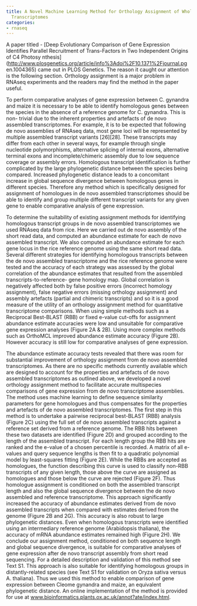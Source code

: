 ```yaml
---
title: A Novel Machine Learning Method for Orthology Assignment of Whole de novo Assembled
  Transcriptomes
categories:
- rnaseq
---
```

A paper titled - [Deep Evolutionary Comparison of Gene Expression Identifies
Parallel Recruitment of Trans-Factors in Two Independent Origins of C4 Photosy
nthesis](http://www.plosgenetics.org/article/info%3Adoi%2F10.1371%2Fjournal.pg
en.1004365) came out in PLOS Genetics. The reason it caught our attention is
the following section. Orthology assignment is a major problem in RNAseq
experiments and the readers may find the method in the paper useful.
<!--more-->

>

To perform comparative analyses of gene expression between C. gynandra and
maize it is necessary to be able to identify homologous genes between the
species in the absence of a reference genome for C. gynandra. This is non-
trivial due to the inherent properties and artefacts of de novo assembled
transcriptomes. For example, it is to be expected that following de novo
assemblies of RNAseq data, most gene loci will be represented by multiple
assembled transcript variants [26][28]. These transcripts may differ from each
other in several ways, for example through single nucleotide polymorphisms,
alternative splicing of internal exons, alternative terminal exons and
incomplete/chimeric assembly due to low sequence coverage or assembly errors.
Homologous transcript identification is further complicated by the large
phylogenetic distance between the species being compared. Increased
phylogenetic distance leads to a concomitant increase in global sequence
divergence between homologous genes in different species. Therefore any method
which is specifically designed for assignment of homologues in de novo
assembled transcriptomes should be able to identify and group multiple
different transcript variants for any given gene to enable comparative
analysis of gene expression.

To determine the suitability of existing assignment methods for identifying
homologous transcript groups in de novo assembled transcriptomes we used
RNAseq data from rice. Here we carried out de novo assembly of the short read
data, and computed an abundance estimate for each de novo assembled
transcript. We also computed an abundance estimate for each gene locus in the
rice reference genome using the same short read data. Several different
strategies for identifying homologous transcripts between the de novo
assembled transcriptome and the rice reference genome were tested and the
accuracy of each strategy was assessed by the global correlation of the
abundance estimates that resulted from the assembled transcripts-to-reference-
gene homology map. Global correlation is negatively affected both by false
positive errors (incorrect homology assignment), false negative errors
(missing orthology assignment) and assembly artefacts (partial and chimeric
transcripts) and so it is a good measure of the utility of an orthology
assignment method for quantitative transcriptome comparisons. When using
simple methods such as a Reciprocal Best-BLAST (RBB) or fixed e-value cut-offs
for assignment abundance estimate accuracies were low and unsuitable for
comparative gene expression analyses (Figure 2A & 2B). Using more complex
methods such as OrthoMCL improved abundance estimate accuracy (Figure 2B).
However accuracy is still low for comparative analyses of gene expression.

The abundance estimate accuracy tests revealed that there was room for
substantial improvement of orthology assignment from de novo assembled
transcriptomes. As there are no specific methods currently available which are
designed to account for the properties and artefacts of de novo assembled
transcriptomes as outlined above, we developed a novel orthology assignment
method to facilitate accurate multispecies comparisons of gene expression from
de novo transcriptome assemblies. The method uses machine learning to define
sequence similarity parameters for gene homologues and thus compensates for
the properties and artefacts of de novo assembled transcriptomes. The first
step in this method is to undertake a pairwise reciprocal best-BLAST (RBB)
analysis (Figure 2C) using the full set of de novo assembled transcripts
against a reference set derived from a reference genome. The RBB hits between
these two datasets are identified (Figure 2D) and grouped according to the
length of the assembled transcript. For each length group the RBB hits are
ranked and the e-value of a chosen percentile is recorded. A matrix of all
e-values and query sequence lengths is then fit to a quadratic polynomial
model by least-squares fitting (Figure 2E). While the RBBs are accepted as
homologues, the function describing this curve is used to classify non-RBB
transcripts of any given length, those above the curve are assigned as
homologues and those below the curve are rejected (Figure 2F). Thus homologue
assignment is conditioned on both the assembled transcript length and also the
global sequence divergence between the de novo assembled and reference
transcriptome. This approach significantly increased the accuracy of abundance
estimates derived from de novo assembled transcripts when compared with
estimates derived from the genome (Figure 2B and 2G). This accuracy is also
robust to large phylogenetic distances. Even when homologous transcripts were
identified using an intermediary reference genome (Arabidopsis thaliana), the
accuracy of mRNA abundance estimates remained high (Figure 2H). We conclude
our assignment method, conditioned on both sequence length and global sequence
divergence, is suitable for comparative analyses of gene expression after de
novo transcript assembly from short read sequencing. For a detailed
description and validation of this method see Text S1. This approach is also
suitable for identifying homologous groups in distantly-related species (see
Text S1 for validation on Oryza sativa versus A. thaliana). Thus we used this
method to enable comparison of gene expression between Cleome gynandra and
maize, an equivalent phylogenetic distance. An online implementation of the
method is provided for use at
www.bioinformatics.plants.ox.ac.uk/annot?ate/index.html.

